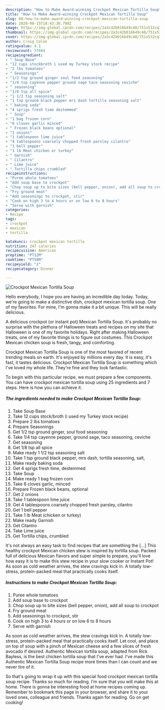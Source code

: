 ```yaml
---
description: "How to Make Award-winning Crockpot Mexican Tortilla Soup"
title: "How to Make Award-winning Crockpot Mexican Tortilla Soup"
slug: 68-how-to-make-award-winning-crockpot-mexican-tortilla-soup
date: 2020-08-15T18:43:30.798Z
image: https://img-global.cpcdn.com/recipes/2a3c42b016b49c40/751x532cq70/crockpot-mexican-tortilla-soup-recipe-main-photo.jpg
thumbnail: https://img-global.cpcdn.com/recipes/2a3c42b016b49c40/751x532cq70/crockpot-mexican-tortilla-soup-recipe-main-photo.jpg
cover: https://img-global.cpcdn.com/recipes/2a3c42b016b49c40/751x532cq70/crockpot-mexican-tortilla-soup-recipe-main-photo.jpg
author: Craig Colon
ratingvalue: 4.1
reviewcount: 37684
recipeingredient:
- " Soup Base"
- "12 cups stockbroth i used my Turkey stock recipe"
- "2 lbs tomatoes"
- " Seasonings"
- "1/2 tsp ground ginger soul food seasoning"
- "1/4 tsp cayenne pepper ground sage taco seasoning ceviche"
- " seasoning"
- "1/8 tsp all spice"
- "1 1/2 tsp seasoning salt"
- "1 tsp ground black pepper mrs dash tortilla seasoning salt"
- " baking soda"
- "4 sprigs fresh time destemmed"
- " Soup"
- "1 bag frozen corn"
- "6 cloves garlic minced"
- " Frozen black beans optional"
- "2 onions"
- "1 tablespoon lime juice"
- "4 tablespoons coarsely chopped fresh parsley cilantro"
- "1 bell pepper"
- "1 lb Meat chicken or turkey"
- " Garnish"
- " Cilantro"
- " Lime juice"
- " Tortilla chips crumbled"
recipeinstructions:
- "Puree whole tomatoes"
- "Add soup base to crockpot"
- "Chop soup up to bite sizes (bell pepper, onion), add all soup to crockpot"
- "Fry ground meat"
- "Add seasonings to crockpot, stir"
- "Cook on high 3 to 4 hours or on low 6 to 8 hours"
- "Serve with garnish"
categories:
- Recipe
tags:
- crockpot
- mexican
- tortilla

katakunci: crockpot mexican tortilla 
nutrition: 247 calories
recipecuisine: American
preptime: "PT12M"
cooktime: "PT58M"
recipeyield: "2"
recipecategory: Dinner

---
```



![Crockpot Mexican Tortilla Soup](https://img-global.cpcdn.com/recipes/2a3c42b016b49c40/751x532cq70/crockpot-mexican-tortilla-soup-recipe-main-photo.jpg)

Hello everybody, I hope you are having an incredible day today. Today, we're going to make a distinctive dish, crockpot mexican tortilla soup. One of my favorites. For mine, I'm gonna make it a bit unique. This will be really delicious.

A delicious crockpot (or instant pot) Mexican Tortilla Soup. It&#39;s probably no surprise with the plethora of Halloween treats and recipes on my site that Halloween is one of my favorite holidays. Right after making Halloween treats, one of my favorite things is to figure out costumes. This Crockpot Mexican chicken soup is fresh, tangy, and comforting.

Crockpot Mexican Tortilla Soup is one of the most favored of recent trending meals on earth. It's enjoyed by millions every day. It is easy, it's fast, it tastes delicious. Crockpot Mexican Tortilla Soup is something which I've loved my whole life. They're fine and they look fantastic.


To begin with this particular recipe, we must prepare a few components. You can have crockpot mexican tortilla soup using 25 ingredients and 7 steps. Here is how you can achieve it.

<!--inarticleads1-->

##### The ingredients needed to make Crockpot Mexican Tortilla Soup:

1. Take  Soup Base
1. Take 12 cups stock/broth (i used my Turkey stock recipe)
1. Prepare 2 lbs tomatoes
1. Prepare  Seasonings
1. Get 1/2 tsp ground ginger, soul food seasoning
1. Take 1/4 tsp cayenne pepper, ground sage, taco seasoning, ceviche
1. Get  seasoning
1. Get 1/8 tsp all spice
1. Make ready 1 1/2 tsp seasoning salt
1. Take 1 tsp ground black pepper, mrs dash, tortilla seasoning, salt,
1. Make ready  baking soda
1. Get 4 sprigs fresh time, destemmed
1. Take  Soup
1. Make ready 1 bag frozen corn
1. Take 6 cloves garlic, minced
1. Prepare  Frozen black beans, optional
1. Get 2 onions
1. Take 1 tablespoon lime juice
1. Get 4 tablespoons coarsely chopped fresh parsley, cilantro
1. Get 1 bell pepper
1. Take 1 lb Meat (chicken or turkey)
1. Make ready  Garnish
1. Get  Cilantro
1. Take  Lime juice
1. Get  Tortilla chips, crumbled


It&#39;s not always an easy task to find recipes that are something the […] This healthy crockpot Mexican chicken stew is inspired by tortilla soup. Packed full of delicious Mexican flavors and super simple to prepare, you&#39;ll love how easy it is to make this stew recipe in your slow cooker or Instant Pot! As soon as cold weather arrives, the stew cravings kick in. A totally low-stress, protein-packed meal that practically cooks itself. 

<!--inarticleads2-->

##### Instructions to make Crockpot Mexican Tortilla Soup:

1. Puree whole tomatoes
1. Add soup base to crockpot
1. Chop soup up to bite sizes (bell pepper, onion), add all soup to crockpot
1. Fry ground meat
1. Add seasonings to crockpot, stir
1. Cook on high 3 to 4 hours or on low 6 to 8 hours
1. Serve with garnish


As soon as cold weather arrives, the stew cravings kick in. A totally low-stress, protein-packed meal that practically cooks itself. Let cool, and place on top of soup with a pinch of Mexican cheese and a few slices of fresh avocado if desired. Authentic Mexican tortilla soup, adapted from Rick Bayless, is the best chicken tortilla soup that I&#39;ve ever had. I&#39;ve made this Authentic Mexican Tortilla Soup recipe more times than I can count and we never tire of it. 

So that's going to wrap it up with this special food crockpot mexican tortilla soup recipe. Thanks so much for reading. I'm sure that you will make this at home. There is gonna be interesting food at home recipes coming up. Remember to bookmark this page in your browser, and share it to your loved ones, colleague and friends. Thanks again for reading. Go on get cooking!
